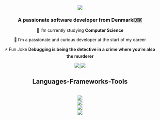 <h1 align="center">
  <a href="https://git.io/typing-svg">
    <img src="https://readme-typing-svg.herokuapp.com/?font=Courier&size=35&center=true&vCenter=true&width=500&height=70&duration=4000&lines=Hello+World...;I'm+Simon+Jensen;" />
  </a>
</h1>

<h3 align="center">A passionate software developer from Denmark🇩🇰</h3>

<div align="center">
 
 🔭 I’m currently studying **Computer Science**

 🌱 I’m a passionate and curious developer at the start of my career

 ⚡ Fun Joke **Debugging is being the detective in a crime where you’re also the murderer**

</div>
 
<div align="center">
  <a href="mailto:pmvg-simon@protonmail.com">
    <img src="https://img.shields.io/badge/ProtonMail-333333?style=for-the-badge&logo=protonmail&logoColor=white" />
  </a>
  <a href="https://www.linkedin.com/in/simon-jensen-305b272b5/" target="_blank">
    <img src="https://img.shields.io/badge/LinkedIn-0077B5?style=for-the-badge&logo=linkedin&logoColor=white" target="_blank" />
  </a>
</div>

<h2 align="center"> Languages-Frameworks-Tools </h2>
<br/>
<div align="center">
    <img src="https://skillicons.dev/icons?i=html,css,cs,java,js,sqlite" /> <br>
    <img src="https://skillicons.dev/icons?i=github,git,figma,postman,nextjs,react" /> <br>
    <img src="https://skillicons.dev/icons?i=dotnet,visualstudio,vscode,idea,rider" /> <br>
    <img src="https://skillicons.dev/icons?i=windows,linux" />
</div>
